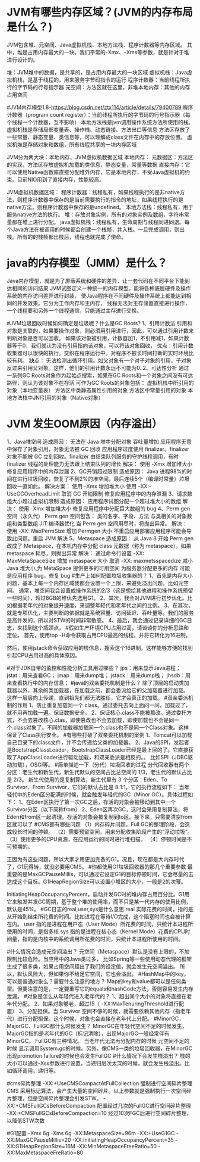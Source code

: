 # JVM有哪些内存区域？(JVM的内存布局是什么？)
JVM包含堆、元空间、Java虚拟机栈、本地方法栈、程序计数器等内存区域。
其中，堆是占用内存最大的一块。我们平常的-Xmx、-Xms等参数，就是针对于堆进行设计的。

堆：JVM堆中的数据，是共享的，是占用内存最大的一块区域
虚拟机栈：Java虚拟机栈，是基于线程的，用来服务字节码指令的运行
程序计数器：当前线程所执行的字节码的行号指示器
元空间：方法区就在这里，非堆本地内存：其他的内存占用空间

#JVM内存模型1.8-https://blog.csdn.net/ztx114/article/details/79400789
程序计数器（program count register）：当前线程所执行的字节码的行号指示器（每个线程一个计数器，互不影响）
本地方法栈是jvm调用操作系统方法所使用的栈。
虚拟机栈是存储局部变量表、操作栈、动态链接、方法出口等信息
方法区存放了一些常量、静态变量、类信息等，可以理解成class文件在内存中的存放位置。
虚拟机堆是存储对象和数组，所有线程共享的一块内存区域
     
JVM分为两大块：本地内存、JVM虚拟机数据区域
本地内存：
元数据区：方法区的实现，方法区存放虚拟机加载的类信息，静态变量，常量等数据
直接内存：它可以使用Native函数库直接分配堆外内存，它是本地内存，不受Java虚拟机的约束。目前NIO用到了直接内存，性能较高。

JVM虚拟机数据区域：
程序计数器：线程私有，如果线程执行的是非native方法，则程序计数器中保存的是当前需要执行的指令的地址，如果线程执行的是native方法，则程序计数器中保存的是undefined。
本地方法栈：线程私有，用于服务native方法的执行。
堆：存放对象实例，所有的对象实例及数组，字符串常量都在堆上进行分配。
java虚拟机栈：线程私有，生命周期与线程同进同退。每个Java方法在被调用的时候都会创建一个栈帧，并入栈。一旦完成调用，则出栈。所有的的栈帧都出栈后，线程也就完成了使命。

# java的内存模型（JMM）是什么？
Java内存模型，就是为了屏蔽系统和硬件的差异，让一套代码在不同平台下能到达相同的访问结果
JVM试图定义一种统一的内存模型，能将各种底层硬件及操作系统的内存访问差异进行封装，
使Java程序在不同硬件及操作系统上都能达到相同的并发效果。它分为工作内存和主内存，
线程无法对主存储器直接进行操作，一个线程要和另外一个线程通信，只能通过主存进行交换。

#JVM垃圾回收时候如何确定是垃圾呢？什么是GC Roots?
1、引用计数法
        引用和对象是关联的，如果要操作对象，则必须用引用进行，因此，可以通过引用计数来判断对象是否可以回收。
        如果该对象被引用，计数器加1，不引用减1，如果计数器等于0，我们就认为没有引用指向该对象，可以将该对象回收，
        优点：引用计数收集器可以很快的执行，交织在程序运行中。对程序不被长时间打断的实时环境比较有利。
        缺点： 无法检测出循环引用。如父对象有一个对子对象的引用，子对象反过来引用父对象。这样，他们的引用计数永远不可能为0.
2、可达性分析
    通过一系列GC Roots对象作为起始点搜索，如果在GC Roots和一个对象之间没有可达路径，则认为该对象不在存活
    可作为GC Roots的对象包括：
        虚拟机栈中所引用的对象（本地变量表）
        方法区中类静态属性引用的对象
        方法区中常量引用的对象
        本地方法栈中JNI引用的对象（Native对象）
# JVM 发生OOM原因（内存溢出）
1、Java堆空间
造成原因：
    无法在 Java 堆中分配对象
    吞吐量增加
    应用程序无意中保存了对象引用，对象无法被 GC 回收
    应用程序过度使用 finalizer。finalizer 对象不能被 GC 立刻回收。finalizer 由结束队列服务的守护线程调用，有时 finalizer 线程的处理能力无法跟上结束队列的增长
解决：
    使用 -Xmx 增加堆大小
    修复应用程序中的内存泄漏
2、GC开销超过限制
造成原因：
    Java 进程98%的时间在进行垃圾回收，恢复了不到2%的堆空间，最后连续5个（编译时常量）垃圾回收一直如此。
解决方案：
    使用 -Xmx 增加堆大小
    使用 -XX:-UseGCOverheadLimit 取消 GC 开销限制
    修复应用程序中的内存泄漏
3、请求数组大小超过虚拟机限制
造成原因：
    应用程序试图分配一个超过堆大小的数组
解决：
    使用 -Xmx 增加堆大小
    修复应用程序中分配巨大数组的 bug
4、Perm gen 空间（永久代）
Perm gen 空间包含：
    类的名字、字段、方法
    与类相关的对象数组和类型数组
    JIT 编译器优化
当 Perm gen 空间用尽时，将抛出异常。
解决：
    使用 -XX: MaxPermSize 增加 Permgen 大小
    不重启应用部署应用程序可能会导致此问题。重启 JVM 解决
5、Metaspace
造成原因：
    从 Java 8 开始 Perm gen 改成了 Metaspace，在本机内存中分配 class 元数据（称为 metaspace）。如果 metaspace 耗尽，则抛出异常
解决：
    通过命令行设置 -XX: MaxMetaSpaceSize 增加 metaspace 大小
    取消 -XX: maxmetsspacedize
    减小 Java 堆大小,为 MetaSpace 提供更多的可用空间
    为服务器分配更多的内存
    可能是应用程序 bug，修复 bug
#生产上如何配置垃圾收集器的？
1、首先是内存大小问题，基本上每一个内存区域我都会设置一个上限，来避免溢出问题，比如元空间。
通常，堆空间我会设置成操作系统的2/3（这是想给其他进程和操作系统预留一些时间），超过8GB的堆优先选用G1。
2、其次，我会对JVM进行初步优化。比如根据老年代的对象提升速度，来调整年轻代和老年代之间的比例。
3、在其次，就是专项优化，主要判断的依据就是系统容量、访问延迟、吞吐量等。我们的服务是高并发的，所以对STW的时间非常敏感。
4、最后，我会通过记录详细的GC日志，来找到这个瓶颈点，
#假如生产环境CPU占用过高，请谈谈你的分析思路和定位。
首先，使用top -H命令获取占用CPU最高的线程，并将它转化为16进制。

然后，使用jstack命令获取应用的栈信息，搜索这个16进制。这样能够方便的找到引起CPU占用过高的具体原因。

#对于JDK自带的监控和性能分析工具用过哪些？
jps：用来显示Java进程；
jstat：用来查看GC；
jmap：用来dump堆；
jstack：用来dump栈；
jhsdb：用来查看执行中的内存信息；
#java的双亲委托机制是什么？
除了顶层的启动类加载器以外，其余的类加载器，在加载之前，都会委派给它的父加载器进行加载。
这样一层层向上传递，直到祖先们都无法胜任，它才会真正的加载。
#双亲委派机制的作用
1、防止重复加载同一个.class。通过委托去向上面问一问，加载过了，就不用再加载一遍。保证数据安全。
2、保证核心.class不能被篡改。通过委托方式，不会去篡改核心.clas，即使篡改也不会去加载，即使加载也不会是同一个.class对象了。不同的加载器加载同一个.class也不是同一个Class对象。这样保证了Class执行安全。
#有哪些打破了双亲委托机制的案例
1、Tomcat可以加载自己目录下的class文件，并不会传递给父类的加载器。
2、Java的SPI，发起者是BootstrapClassLoader，BootstrapClassLoader已经是最上层的了。它直接获取了AppClassLoader进行驱动加载，和双亲委派是相反的。。
比如SPI（JDBC驱动加载），OSGI等。
#简单描述一下（分代）垃圾回收的过程
分代回收器有两个分区：老生代和新生代，新生代默认的空间占比总空间的 1/3，老生代的默认占比是 2/3。
新生代使用的是复制算法，新生代里有 3 个分区：Eden、To Survivor、From Survivor，它们的默认占比是 8:1:1，它的执行流程如下：
    当年轻代中的Eden区分配满的时候，就会触发年轻代的GC（Minor GC）。具体过程如下：
    1、在Eden区执行了第一次GC之后，存活的对象会被移动到其中一个Survivor分区（以下简称from）
    2、Eden区再次GC，这时会采用复制算法，将Eden和from区一起清理。存活的对象会被复制到to区。接下来，只需要清空from区就可以了
#CMS都有哪些问题
（1）内存碎片问题。Full GC的整理阶段，会造成较长时间的停顿。
（2）需要预留空间，用来分配收集阶段产生的“浮动垃圾“。
（3）使用更多的CPU资源，在应用运行的同时进行堆扫描。
（4）停顿时间是不可预期的。

正因为有这些问题，所以大家才用更加完备的G1。况且，现在都是大内存时代了，G1玩得转，就没必要用CMS。
#你都使用G1垃圾回收器的那几个重要参数
最重要的是MaxGCPauseMillis，可以通过它设定G1的目标停顿时间，它会尽量的去达成这个目标。G1HeapRegionSize可以设置小堆区的大小，一般是2的次幂。

InitiatingHeapOccupancyPercent，启动并发GC时的堆内存占用百分比。G1用它来触发并发GC周期，基于整个堆的使用率，而不只是某一代内存的使用比例，默认是45%。
#GC日志的real,user,sys是什么意思
real 实际花费的时间，指的是从开始到结束所花费的时间。比如进程在等待I/O完成，这个阻塞时间也会被计算在内。
user 指的是进程在用户态（User Mode）所花费的时间，只统计本进程所使用的时间，是指多核
sys 指的是进程在核心态（Kernel Mode）花费的CPU时间量，指的是内核中的系统调用所花费的时间，只统计本进程所使用的时间。

#什么情况会造成元空间溢出？
元空间（Metaspace）默认是没有上限的，不加限制比较危险。当应用中的Java类过多，
比如Spring等一些使用动态代理的框架生成了很多类，如果占用空间超出了我们的设定值，就会发生元空间溢出。
所以，默认风险大，但如果你不给足它空间，它也会溢出。
#HashMap中的key，可以是普通对象么？需要什么注意的地方？
Map的key和value都可以是任何类型。但要注意的是，一定要重写它的equals和hashCode方法，否则容易发生内存泄漏。
#对象是怎么从年轻代进入老年代的？
1、超出某个大小的对象将直接在老年代分配。
2、如果对象够老，超过15（ -XX:MaxTenuringThreshold进行配置）
3、分配担保。当 Survivor 空间不够的时候，就需要依赖其他内存（指老年代）进行分配担保。这个时候，对象也会直接在老年代上分配。
#MinorGC，MajorGC、FullGC都什么时候发生？
MinorGC在年轻代空间不足的时候发生，MajorGC指的是老年代的GC（标记清除），出现MajorGC一般经常伴有MinorGC。
FullGC有三种情况。
    当老年代无法再分配内存的时候
    元空间不足的时候
    显示调用System.gc的时候。另外，像CMS一类的垃圾回收器，在MinorGC出现promotion failure的时候也会发生FullGC
#什么情况下会发生栈溢出？
栈的大小可以通过-Xss参数进行设置，当递归层次太深的时候，就会发生栈溢出。比如循环调用，递归等。

#cms碎片整理
-XX:+UseCMSCompactAtFullCollection  强制进行空间碎片整理
CMS 采用标记算法，会产生大量的空间碎片。以上参数就是强制执行一次空间碎片整理，但是空间碎片整理会引发STW。
-XX:+CMSFullGCsBeforeCompaction 配置经过几次的FullGC进行空间碎片整理
-XX:+CMSFullGCsBeforeCompaction=10  经过10次FGC后进行空间碎片整理，以降低STW次数

#G1配置
-Xmx 6g -Xms 6g -XX:MetaspaceSize=96m -XX:+UseG1GC -XX:MaxGCPauseMillis=20
-XX:InitiatingHeapOccupancyPercent=35 -XX:G1HeapRegionSize=16M
-XX:MinMetaspaceFreeRatio=50 -XX:MaxMetaspaceFreRatio=80